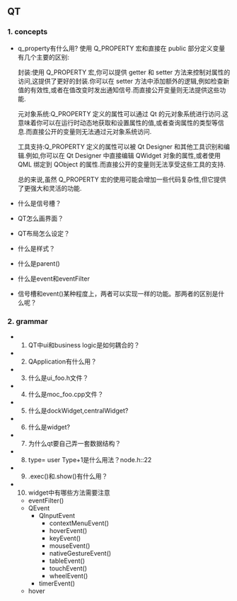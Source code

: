 ## QT
### 1. concepts
* q_property有什么用?
  使用 Q_PROPERTY 宏和直接在 public 部分定义变量有几个主要的区别:

  封装:使用 Q_PROPERTY 宏,你可以提供 getter 和 setter 方法来控制对属性的访问,这提供了更好的封装.你可以在 setter 方法中添加额外的逻辑,例如检查新值的有效性,或者在值改变时发出通知信号.而直接公开变量则无法提供这些功能.

  元对象系统:Q_PROPERTY 定义的属性可以通过 Qt 的元对象系统进行访问.这意味着你可以在运行时动态地获取和设置属性的值,或者查询属性的类型等信息.而直接公开的变量则无法通过元对象系统访问.

  工具支持:Q_PROPERTY 定义的属性可以被 Qt Designer 和其他工具识别和编辑.例如,你可以在 Qt Designer 中直接编辑 QWidget 对象的属性,或者使用 QML 绑定到 QObject 的属性.而直接公开的变量则无法享受这些工具的支持.

  总的来说,虽然 Q_PROPERTY 宏的使用可能会增加一些代码复杂性,但它提供了更强大和灵活的功能.

* 什么是信号槽？
* QT怎么画界面？
* QT布局怎么设定？
* 什么是样式？
* 什么是parent()
* 什么是event和eventFilter
* 信号槽和event()某种程度上，两者可以实现一样的功能。那两者的区别是什么呢？


### 2. grammar
* 1. QT中ui和business logic是如何耦合的？
* 2. QApplication有什么用？
* 3. 什么是ui_foo.h文件？
* 4. 什么是moc_foo.cpp文件？
* 5. 什么是dockWidget,centralWidget?
* 6. 什么是widget?
* 7. 为什么qt要自己弄一套数据结构？
* 8. type= user Type+1是什么用法？node.h::22
* 9. .exec()和.show()有什么用？
* 10. widget中有哪些方法需要注意
  * eventFilter()
  * QEvent
    * QInputEvent
      * contextMenuEvent()
      * hoverEvent()
      * keyEvent()
      * mouseEvent()
      * nativeGestureEvent()
      * tableEvent()
      * touchEvent()
      * wheelEvent()
    * timerEvent()
  * hover
